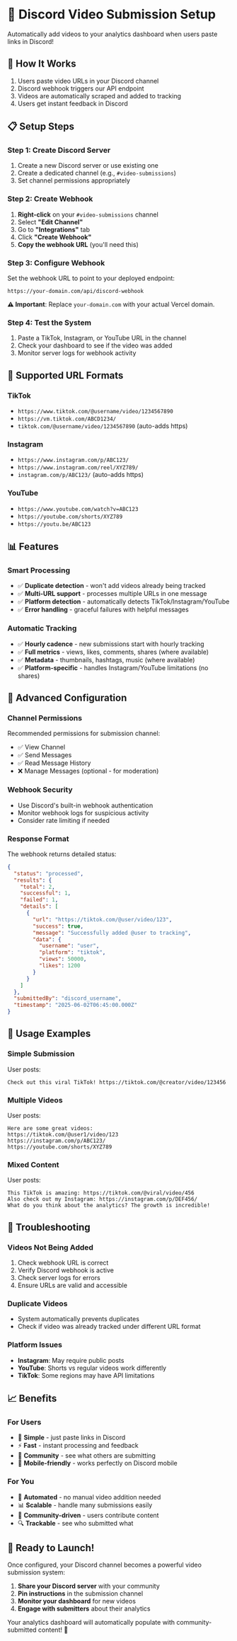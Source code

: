 # 🎯 Discord Video Submission Setup

Automatically add videos to your analytics dashboard when users paste links in Discord!

## 🚀 **How It Works**
1. Users paste video URLs in your Discord channel
2. Discord webhook triggers our API endpoint
3. Videos are automatically scraped and added to tracking
4. Users get instant feedback in Discord

## 📋 **Setup Steps**

### **Step 1: Create Discord Server**
1. Create a new Discord server or use existing one
2. Create a dedicated channel (e.g., `#video-submissions`)
3. Set channel permissions appropriately

### **Step 2: Create Webhook**
1. **Right-click** on your `#video-submissions` channel
2. Select **"Edit Channel"**
3. Go to **"Integrations"** tab
4. Click **"Create Webhook"**
5. **Copy the webhook URL** (you'll need this)

### **Step 3: Configure Webhook**
Set the webhook URL to point to your deployed endpoint:
```
https://your-domain.com/api/discord-webhook
```

**⚠️ Important**: Replace `your-domain.com` with your actual Vercel domain.

### **Step 4: Test the System**
1. Paste a TikTok, Instagram, or YouTube URL in the channel
2. Check your dashboard to see if the video was added
3. Monitor server logs for webhook activity

## 🎨 **Supported URL Formats**

### **TikTok**
- `https://www.tiktok.com/@username/video/1234567890`
- `https://vm.tiktok.com/ABCD1234/`
- `tiktok.com/@username/video/1234567890` (auto-adds https)

### **Instagram**
- `https://www.instagram.com/p/ABC123/`
- `https://www.instagram.com/reel/XYZ789/`
- `instagram.com/p/ABC123/` (auto-adds https)

### **YouTube**
- `https://www.youtube.com/watch?v=ABC123`
- `https://youtube.com/shorts/XYZ789`
- `https://youtu.be/ABC123`

## 📊 **Features**

### **Smart Processing**
- ✅ **Duplicate detection** - won't add videos already being tracked
- ✅ **Multi-URL support** - processes multiple URLs in one message
- ✅ **Platform detection** - automatically detects TikTok/Instagram/YouTube
- ✅ **Error handling** - graceful failures with helpful messages

### **Automatic Tracking**
- ✅ **Hourly cadence** - new submissions start with hourly tracking
- ✅ **Full metrics** - views, likes, comments, shares (where available)
- ✅ **Metadata** - thumbnails, hashtags, music (where available)
- ✅ **Platform-specific** - handles Instagram/YouTube limitations (no shares)

## 🔧 **Advanced Configuration**

### **Channel Permissions**
Recommended permissions for submission channel:
- ✅ View Channel
- ✅ Send Messages
- ✅ Read Message History
- ❌ Manage Messages (optional - for moderation)

### **Webhook Security**
- Use Discord's built-in webhook authentication
- Monitor webhook logs for suspicious activity
- Consider rate limiting if needed

### **Response Format**
The webhook returns detailed status:
```json
{
  "status": "processed",
  "results": {
    "total": 2,
    "successful": 1,
    "failed": 1,
    "details": [
      {
        "url": "https://tiktok.com/@user/video/123",
        "success": true,
        "message": "Successfully added @user to tracking",
        "data": {
          "username": "user",
          "platform": "tiktok",
          "views": 50000,
          "likes": 1200
        }
      }
    ]
  },
  "submittedBy": "discord_username",
  "timestamp": "2025-06-02T06:45:00.000Z"
}
```

## 🎯 **Usage Examples**

### **Simple Submission**
User posts:
```
Check out this viral TikTok! https://tiktok.com/@creator/video/123456
```

### **Multiple Videos**
User posts:
```
Here are some great videos:
https://tiktok.com/@user1/video/123
https://instagram.com/p/ABC123/
https://youtube.com/shorts/XYZ789
```

### **Mixed Content**
User posts:
```
This TikTok is amazing: https://tiktok.com/@viral/video/456
Also check out my Instagram: https://instagram.com/p/DEF456/
What do you think about the analytics? The growth is incredible!
```

## 🚨 **Troubleshooting**

### **Videos Not Being Added**
1. Check webhook URL is correct
2. Verify Discord webhook is active
3. Check server logs for errors
4. Ensure URLs are valid and accessible

### **Duplicate Videos**
- System automatically prevents duplicates
- Check if video was already tracked under different URL format

### **Platform Issues**
- **Instagram**: May require public posts
- **YouTube**: Shorts vs regular videos work differently
- **TikTok**: Some regions may have API limitations

## 📈 **Benefits**

### **For Users**
- 🎯 **Simple** - just paste links in Discord
- ⚡ **Fast** - instant processing and feedback
- 🤝 **Community** - see what others are submitting
- 📱 **Mobile-friendly** - works perfectly on Discord mobile

### **For You**
- 🔄 **Automated** - no manual video addition needed
- 📊 **Scalable** - handle many submissions easily
- 👥 **Community-driven** - users contribute content
- 🔍 **Trackable** - see who submitted what

## 🎉 **Ready to Launch!**

Once configured, your Discord channel becomes a powerful video submission system:
1. **Share your Discord server** with your community
2. **Pin instructions** in the submission channel
3. **Monitor your dashboard** for new videos
4. **Engage with submitters** about their analytics

Your analytics dashboard will automatically populate with community-submitted content! 🚀 